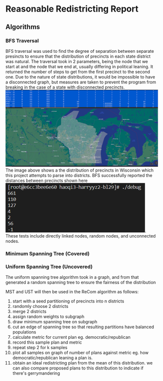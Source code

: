 # Reasonable Redistricting Report

## Algorithms

### BFS Traversal
BFS traversal was used to find the degree of separation between separate presincts to ensure that the distribution of precincts in each state district was natural. The traversal took in 2 parameters, being the node that we start at and the node that we end at, usually differing in political leaning. It returned the number of steps to get from the first precinct to the second one. Due to the nature of state distributions, it would be impossible to have a disconnected graph, but measures are taken to prevent the program from breaking in the case of a state with disconnected precincts. ![Wisconsin Precincts](wisconsin.png) The image above shows a the distribution of precincts in Wisconsin which this project attempts to parse into districts. BFS successfully reported the distances between precincts shown here ![BFS Output](bfs_testing.png). These tests include directly linked nodes, random nodes, and unconnected nodes.

### Minimum Spanning Tree (Covered)

### Uniform Spanning Tree (Uncovered)
The uniform spanning tree algorithm took in a graph, and from that generated a random spanning tree to ensure the fairness of the distribution

MST and UST will then be used in the ReCom algorithm as follows:
1. start with a seed partitioning of precincts into n districts
2. randomly choose 2 districts
3. merge 2 districts
4. assign random weights to subgraph
5. draw minimum spanning tree on subgraph
6. cut an edge of spanning tree so that resulting partitions have balanced populations
7. calculate metric for current plan eg. democratic/republican
8. record this sample plan and metric
9. repeat step 2 for k samples
10. plot all samples on graph of number of plans against metric eg. how democratic/republican leaning a plan is.
11. obtain an ideal redistricting plan from the mean of this distribution. we can also compare proposed plans to this distribution to indicate if there's gerrymandering

